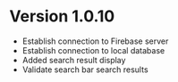 # Version 1.0.10
* Establish connection to Firebase server
* Establish connection to local database
* Added search result display
* Validate search bar search results
